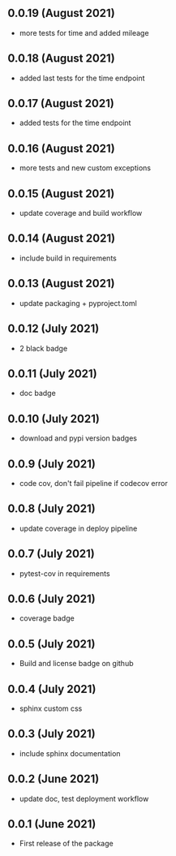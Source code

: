 ## 0.0.19 (August 2021)
- more tests for time and added mileage

## 0.0.18 (August 2021)
- added last tests for the time endpoint

## 0.0.17 (August 2021)
- added tests for the time endpoint

## 0.0.16 (August 2021)
- more tests and new custom exceptions

## 0.0.15 (August 2021)
- update coverage and build workflow

## 0.0.14 (August 2021)
- include build in requirements

## 0.0.13 (August 2021)
- update packaging + pyproject.toml

## 0.0.12 (July 2021)
- 2 black badge

## 0.0.11 (July 2021)
- doc badge

## 0.0.10 (July 2021)
- download and pypi version badges

## 0.0.9 (July 2021)
- code cov, don't fail pipeline if codecov error

## 0.0.8 (July 2021)
- update coverage in deploy pipeline

## 0.0.7 (July 2021)
- pytest-cov in requirements

## 0.0.6 (July 2021)
- coverage badge

## 0.0.5 (July 2021)
- Build and license badge on github

## 0.0.4 (July 2021)
- sphinx custom css

## 0.0.3 (July 2021)
- include sphinx documentation

## 0.0.2 (June 2021)
- update doc, test deployment workflow

## 0.0.1 (June 2021)
- First release of the package